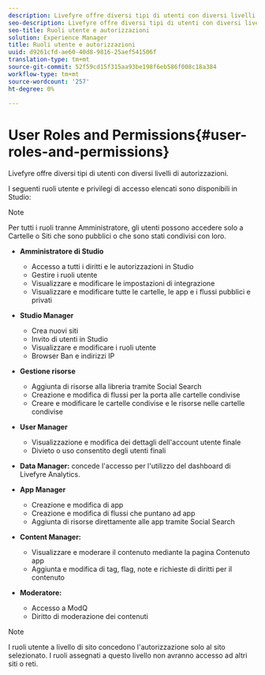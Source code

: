 ```yaml
---
description: Livefyre offre diversi tipi di utenti con diversi livelli di autorizzazioni.
seo-description: Livefyre offre diversi tipi di utenti con diversi livelli di autorizzazioni.
seo-title: Ruoli utente e autorizzazioni
solution: Experience Manager
title: Ruoli utente e autorizzazioni
uuid: d9261cfd-ae60-40d8-9816-25aef541506f
translation-type: tm+mt
source-git-commit: 52f59cd15f315aa93be198f6eb586f008c18a384
workflow-type: tm+mt
source-wordcount: '257'
ht-degree: 0%

---
```



# User Roles and Permissions{#user-roles-and-permissions}

Livefyre offre diversi tipi di utenti con diversi livelli di autorizzazioni.

I seguenti ruoli utente e privilegi di accesso elencati sono disponibili in Studio:

>[!NOTE]
>
>Per tutti i ruoli tranne Amministratore, gli utenti possono accedere solo a Cartelle o Siti che sono pubblici o che sono stati condivisi con loro.

* **Amministratore di Studio**
   * Accesso a tutti i diritti e le autorizzazioni in Studio
   * Gestire i ruoli utente
   * Visualizzare e modificare le impostazioni di integrazione
   * Visualizzare e modificare tutte le cartelle, le app e i flussi pubblici e privati

* **Studio Manager**
   * Crea nuovi siti
   * Invito di utenti in Studio
   * Visualizzare e modificare i ruoli utente
   * Browser Ban e indirizzi IP

* **Gestione risorse**
   * Aggiunta di risorse alla libreria tramite Social Search
   * Creazione e modifica di flussi per la porta alle cartelle condivise
   * Creare e modificare le cartelle condivise e le risorse nelle cartelle condivise

* **User Manager**
   * Visualizzazione e modifica dei dettagli dell&#39;account utente finale
   * Divieto o uso consentito degli utenti finali

* **Data Manager:** concede l&#39;accesso per l&#39;utilizzo del dashboard di Livefyre Analytics.
* **App Manager**
   * Creazione e modifica di app
   * Creazione e modifica di flussi che puntano ad app
   * Aggiunta di risorse direttamente alle app tramite Social Search

* **Content Manager:**
   * Visualizzare e moderare il contenuto mediante la pagina Contenuto app
   * Aggiunta e modifica di tag, flag, note e richieste di diritti per il contenuto

* **Moderatore:**
   * Accesso a ModQ
   * Diritto di moderazione dei contenuti

>[!NOTE]
>
>I ruoli utente a livello di sito concedono l&#39;autorizzazione solo al sito selezionato. I ruoli assegnati a questo livello non avranno accesso ad altri siti o reti.
